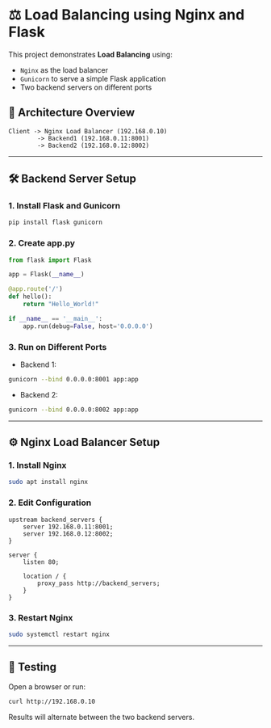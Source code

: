# ⚖️ Load Balancing using Nginx and Flask

This project demonstrates **Load Balancing** using:

- `Nginx` as the load balancer
- `Gunicorn` to serve a simple Flask application
- Two backend servers on different ports

## 🧱 Architecture Overview

```
Client -> Nginx Load Balancer (192.168.0.10)
        -> Backend1 (192.168.0.11:8001)
        -> Backend2 (192.168.0.12:8002)
```

---

## 🛠️ Backend Server Setup

### 1. Install Flask and Gunicorn
```bash
pip install flask gunicorn
```

### 2. Create app.py

```python
from flask import Flask

app = Flask(__name__)

@app.route('/')
def hello():
    return "Hello_World!"

if __name__ == '__main__':
    app.run(debug=False, host='0.0.0.0')
```

### 3. Run on Different Ports

- Backend 1:
```bash
gunicorn --bind 0.0.0.0:8001 app:app
```

- Backend 2:
```bash
gunicorn --bind 0.0.0.0:8002 app:app
```

---

## ⚙️ Nginx Load Balancer Setup

### 1. Install Nginx
```bash
sudo apt install nginx
```

### 2. Edit Configuration

```nginx
upstream backend_servers {
    server 192.168.0.11:8001;
    server 192.168.0.12:8002;
}

server {
    listen 80;

    location / {
        proxy_pass http://backend_servers;
    }
}
```

### 3. Restart Nginx
```bash
sudo systemctl restart nginx
```

---

## 🧪 Testing

Open a browser or run:
```bash
curl http://192.168.0.10
```
Results will alternate between the two backend servers.
